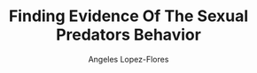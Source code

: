 ---
paperId: 6
author: Angeles Lopez-Flores
publicationauthor: Lopez-Flores, A.
title: Finding Evidence Of The Sexual Predators Behavior
pitch: https://slideslive.com/38922592/finding-evidence-of-the-sexual-predators-behavior?ref=folder-78029
pdf: Oral_Lopez-Flores_Angeles.pdf
poster: --
alt: --
type: Oral
topic: Applications
link: https://research.latinxinai.org/papers/neurips/2019/pdf/Oral_Lopez-Flores_Angeles.pdf
conference: neurips
year: 2019
tags: neurips-2019-op
location: Vancouver, Canada
---